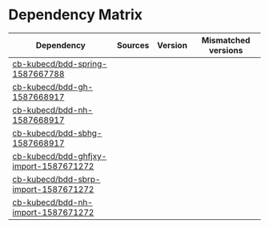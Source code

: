 # Dependency Matrix

Dependency | Sources | Version | Mismatched versions
---------- | ------- | ------- | -------------------
[cb-kubecd/bdd-spring-1587667788](https://github.com/cb-kubecd/bdd-spring-1587667788.git) |  | []() | 
[cb-kubecd/bdd-gh-1587668917](https://github.com/cb-kubecd/bdd-gh-1587668917.git) |  | []() | 
[cb-kubecd/bdd-nh-1587668917](https://github.com/cb-kubecd/bdd-nh-1587668917.git) |  | []() | 
[cb-kubecd/bdd-sbhg-1587668917](https://github.com/cb-kubecd/bdd-sbhg-1587668917.git) |  | []() | 
[cb-kubecd/bdd-ghfjxy-import-1587671272](https://github.com/cb-kubecd/bdd-ghfjxy-import-1587671272.git) |  | []() | 
[cb-kubecd/bdd-sbrp-import-1587671272](https://github.com/cb-kubecd/bdd-sbrp-import-1587671272.git) |  | []() | 
[cb-kubecd/bdd-nh-import-1587671272](https://github.com/cb-kubecd/bdd-nh-import-1587671272.git) |  | []() | 
